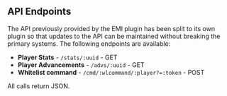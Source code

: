 ## API Endpoints
The API previously provided by the EMI plugin has been split to its own plugin so that updates to the API can be maintained without breaking the primary systems. The following endpoints are available:
- **Player Stats** - `/stats/:uuid` - GET
- **Player Advancements** - `/advs/:uuid` - GET
- **Whitelist command** - `/cmd/:wlcommand/:player?=:token` - POST

All calls return JSON.